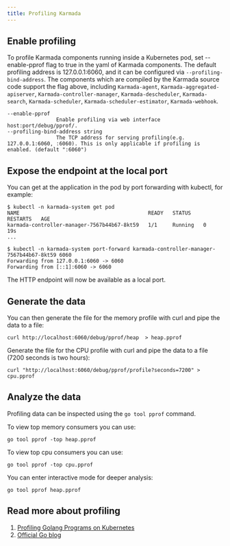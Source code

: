 ```yaml
---
title: Profiling Karmada
---
```


## Enable profiling

To profile Karmada components running inside a Kubernetes pod, set --enable-pprof flag to true in the yaml of Karmada components. 
The default profiling address is 127.0.0.1:6060, and it can be configured via `--profiling-bind-address`.
The components which are compiled by the Karmada source code support the flag above, including `Karmada-agent`, `Karmada-aggregated-apiserver`, `Karmada-controller-manager`, `Karmada-descheduler`, `Karmada-search`, `Karmada-scheduler`, `Karmada-scheduler-estimator`, `Karmada-webhook`.

```
--enable-pprof                                                                                                                                                                
                Enable profiling via web interface host:port/debug/pprof/.
--profiling-bind-address string                                                                                                                                               
                The TCP address for serving profiling(e.g. 127.0.0.1:6060, :6060). This is only applicable if profiling is enabled. (default ":6060")

```

## Expose the endpoint at the local port

You can get at the application in the pod by port forwarding with kubectl, for example:

```shell
$ kubectl -n karmada-system get pod
NAME                                          READY   STATUS    RESTARTS   AGE
karmada-controller-manager-7567b44b67-8kt59   1/1     Running   0          19s
...
```

```shell
$ kubectl -n karmada-system port-forward karmada-controller-manager-7567b44b67-8kt59 6060
Forwarding from 127.0.0.1:6060 -> 6060
Forwarding from [::1]:6060 -> 6060
```

The HTTP endpoint will now be available as a local port.

## Generate the data

You can then generate the file for the memory profile with curl and pipe the data to a file:

```shell
curl http://localhost:6060/debug/pprof/heap  > heap.pprof
```

Generate the file for the CPU profile with curl and pipe the data to a file (7200 seconds is two hours):

```shell
curl "http://localhost:6060/debug/pprof/profile?seconds=7200" > cpu.pprof
```

## Analyze the data

Profiling data can be inspected using the `go tool pprof` command.

To view top memory consumers you can use:

```shell
go tool pprof -top heap.pprof
```
To view top cpu consumers you can use:

```shell
go tool pprof -top cpu.pprof
```
You can enter interactive mode for deeper analysis:

```shell
go tool pprof heap.pprof
```

## Read more about profiling

1. [Profiling Golang Programs on Kubernetes](https://danlimerick.wordpress.com/2017/01/24/profiling-golang-programs-on-kubernetes/)
2. [Official Go blog](https://blog.golang.org/pprof)